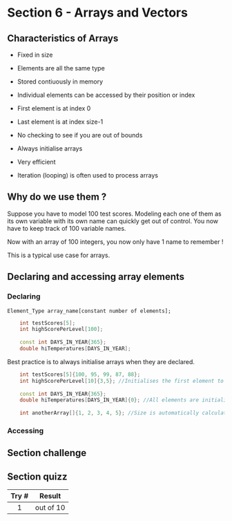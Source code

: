 # Section 6 - Arrays and Vectors <a name="section_7"></a>
## Characteristics of Arrays
- Fixed in size
- Elements are all the same type
- Stored contiuously in memory
- Individual elements can be accessed by their position or index

- First element is at index 0
- Last element is at index size-1

- No checking to see if you are out of bounds

- Always initialise arrays
- Very efficient
- Iteration (looping) is often used to process arrays 

## Why do we use them ? 
Suppose you have to model 100 test scores. Modeling each one of them as its own variable with its own name can quickly get out of control. You now have to keep track of 100 variable names.

Now with an array of 100 integers, you now only have 1 name to remember !

This is a typical use case for arrays.

## Declaring and accessing array elements
### Declaring
`Element_Type array_name[constant number of elements];`

```cpp
	int testScores[5];
	int highScorePerLevel[100];
	
	const int DAYS_IN_YEAR{365};
	double hiTemperatures[DAYS_IN_YEAR];
```

Best practice is to always initialise arrays when they are declared.

```cpp
	int testScores[5]{100, 95, 99, 87, 88};
	int highScorePerLevel[10]{3,5}; //Initialises the first element to 3 and the second to 5, the rest is initialised to 0
	
	const int DAYS_IN_YEAR{365};
	double hiTemperatures[DAYS_IN_YEAR]{0}; //All elements are initialised to 0, also works with empty curly braces {}
	
	int anotherArray[]{1, 2, 3, 4, 5}; //Size is automatically calculated
```

### Accessing

## Section challenge <a name="section_7_challenge"></a>


## Section quizz <a name="section_7_quizz"></a>
Try #  | Result
| :---:| -------
   1   |  out of 10